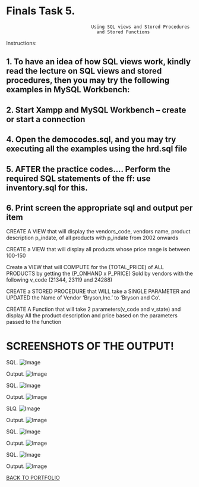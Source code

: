 # Finals Task 5.
                                    Using SQL views and Stored Procedures 
                                      and Stored Functions
Instructions: 

## 1. To have an idea of how SQL views work, kindly read the lecture on SQL views and stored procedures, then you may try the following examples in MySQL Workbench: 
## 2. Start Xampp and MySQL Workbench – create or start a connection 
## 4. Open the democodes.sql, and you may try executing all the examples using the hrd.sql file

## 5. AFTER the practice codes…. Perform the required SQL statements of the ff: use inventory.sql for this.

## 6. Print screen the appropriate sql and output per item
CREATE A VIEW that will display the vendors_code, vendors name, product description p_indate, of all products with p_indate from 2002 onwards

CREATE a VIEW that will display all products whose price range is between 100-150

Create a VIEW that will COMPUTE for the (TOTAL_PRICE) of ALL PRODUCTS by getting the (P_ONHAND x P_PRICE) Sold by vendors with the following v_code (21344, 23119 and 24288)


CREATE a STORED PROCEDURE that WILL take a SINGLE PARAMETER and UPDATED the Name of Vendor ‘Bryson,Inc.’ to ‘Bryson and Co’.


CREATE A Function that will take 2 parameters(v_code and v_state) and display All the product description and price based on the parameters passed to the function

# SCREENSHOTS OF THE OUTPUT! 
SQL.
![Image](https://github.com/user-attachments/assets/f5b8788a-7813-441a-9254-45678f7487ca)

Output.
![Image](https://github.com/user-attachments/assets/1dbe3c1a-33d1-4e4d-b010-121bf0219f1e)

SQL.
![Image](https://github.com/user-attachments/assets/d227bac0-0368-4781-b79a-a7f95fbc5c40)

Output.
![Image](https://github.com/user-attachments/assets/290a5501-8b3d-45d0-8577-f5c5f7be3559)

SLQ.
![Image](https://github.com/user-attachments/assets/f0b5b9c7-678b-4139-8997-854b1ffca492)

Output.
![Image](https://github.com/user-attachments/assets/8490cb06-3542-4cf8-adb0-a1ca51fb3ffb)

SQL.
![Image](https://github.com/user-attachments/assets/d563b8c5-e049-459f-9a76-798ac81e3df6)

Output.
![Image](https://github.com/user-attachments/assets/20ff695a-76b8-4631-9b03-3a8f68d6465f)

SQL.
![Image](https://github.com/user-attachments/assets/3bbfd02d-9cfb-499b-9661-9ed83cd59aa5)

Output.
![Image](https://github.com/user-attachments/assets/0957c0fe-c495-43f4-80df-8214c0da13a9)






[BACK TO PORTFOLIO](https://zomue.github.io/)
